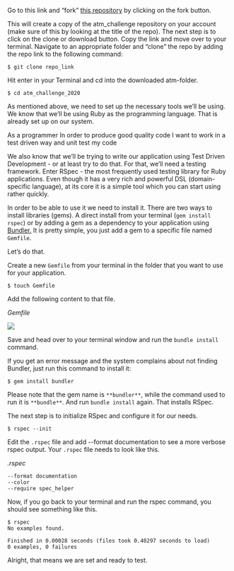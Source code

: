 Go to this link and “fork” [this repository](https://github.com/CraftAcademy/atm_challenge_2019) by clicking on the fork button.

This will create a copy of the atm_challenge repository on your account (make sure of this by looking at the title of the repo). The next step is to click on the clone or download button. Copy the link and move over to your terminal. Navigate to an appropriate folder and “clone” the repo by adding the repo link to the following command:
```
$ git clone repo_link
```
Hit enter in your Terminal and cd into the downloaded atm-folder.
```
$ cd atm_challenge_2020
```
As mentioned above, we need to set up the necessary tools we’ll be using. We know that we’ll be using Ruby as the programming language. That is already set up on our system.

As a programmer
In order to produce good quality code
I want to work in a test driven way and unit test my code

We also know that we’ll be trying to write our application using Test Driven Development - or at least try to do that. For that, we’ll need a testing framework. Enter RSpec - the most frequently used testing library for Ruby applications. Even though it has a very rich and powerful DSL (domain-specific language), at its core it is a simple tool which you can start using rather quickly.

In order to be able to use it we need to install it. There are two ways to install libraries (gems). A direct install from your terminal (`gem install rspec`) or by adding a gem as a dependency to your application using [Bundler.](https://bundler.io/) It is pretty simple, you just add a gem to a specific file named `Gemfile`.

Let’s do that.

Create a new `Gemfile` from your terminal in the folder that you want to use for your application.
```
$ touch Gemfile
```
Add the following content to that file.

_Gemfile_

![](https://cdn.fs.teachablecdn.com/ADNupMnWyR7kCWRvm76Laz/resize=width:1000/https://www.filepicker.io/api/file/xOdHe3VBSmef98G6dTse)


Save and head over to your terminal window and run the `bundle install` command.

If you get an error message and the system complains about not finding Bundler, just run this command to install it:
```
$ gem install bundler
```
Please note that the gem name is `**bundler**`, while the command used to run it is `**bundle**`.
And run `bundle install` again.
That installs RSpec.

The next step is to initialize RSpec and configure it for our needs.
```
$ rspec --init
```
Edit the `.rspec` file and add --format documentation to see a more verbose rspec output. Your `.rspec` file needs to look like this.

_.rspec_
```
--format documentation
--color
--require spec_helper
```
Now, if you go back to your terminal and run the rspec command, you should see something like this.
```
$ rspec
No examples found.

Finished in 0.00028 seconds (files took 0.40297 seconds to load)
0 examples, 0 failures
```
Alright, that means we are set and ready to test.